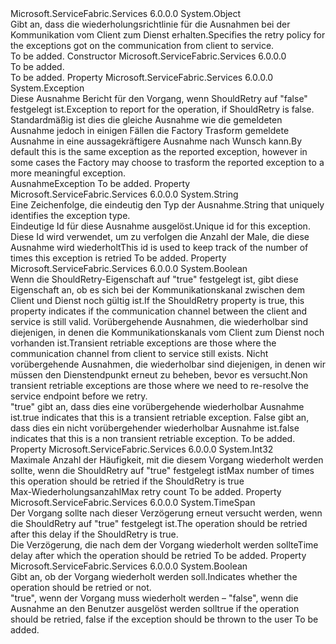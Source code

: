 <Type Name="OperationRetryControl" FullName="Microsoft.ServiceFabric.Services.Communication.Client.OperationRetryControl">
  <TypeSignature Language="C#" Value="public class OperationRetryControl" />
  <TypeSignature Language="ILAsm" Value=".class public auto ansi beforefieldinit OperationRetryControl extends System.Object" />
  <TypeSignature Language="DocId" Value="T:Microsoft.ServiceFabric.Services.Communication.Client.OperationRetryControl" />
  <TypeSignature Language="VB.NET" Value="Public Class OperationRetryControl" />
  <TypeSignature Language="F#" Value="type OperationRetryControl = class" />
  <AssemblyInfo>
    <AssemblyName>Microsoft.ServiceFabric.Services</AssemblyName>
    <AssemblyVersion>6.0.0.0</AssemblyVersion>
  </AssemblyInfo>
  <Base>
    <BaseTypeName>System.Object</BaseTypeName>
  </Base>
  <Interfaces />
  <Docs>
    <summary>
            <span data-ttu-id="72fc3-101">Gibt an, dass die wiederholungsrichtlinie für die Ausnahmen bei der Kommunikation vom Client zum Dienst erhalten.</span><span class="sxs-lookup"><span data-stu-id="72fc3-101">Specifies the retry policy for the exceptions got on the communication from client to service.</span></span>
            </summary>
    <remarks>To be added.</remarks>
  </Docs>
  <Members>
    <Member MemberName=".ctor">
      <MemberSignature Language="C#" Value="public OperationRetryControl ();" />
      <MemberSignature Language="ILAsm" Value=".method public hidebysig specialname rtspecialname instance void .ctor() cil managed" />
      <MemberSignature Language="DocId" Value="M:Microsoft.ServiceFabric.Services.Communication.Client.OperationRetryControl.#ctor" />
      <MemberSignature Language="VB.NET" Value="Public Sub New ()" />
      <MemberType>Constructor</MemberType>
      <AssemblyInfo>
        <AssemblyName>Microsoft.ServiceFabric.Services</AssemblyName>
        <AssemblyVersion>6.0.0.0</AssemblyVersion>
      </AssemblyInfo>
      <Parameters />
      <Docs>
        <summary>To be added.</summary>
        <remarks>To be added.</remarks>
      </Docs>
    </Member>
    <Member MemberName="Exception">
      <MemberSignature Language="C#" Value="public Exception Exception { get; set; }" />
      <MemberSignature Language="ILAsm" Value=".property instance class System.Exception Exception" />
      <MemberSignature Language="DocId" Value="P:Microsoft.ServiceFabric.Services.Communication.Client.OperationRetryControl.Exception" />
      <MemberSignature Language="VB.NET" Value="Public Property Exception As Exception" />
      <MemberSignature Language="F#" Value="member this.Exception : Exception with get, set" Usage="Microsoft.ServiceFabric.Services.Communication.Client.OperationRetryControl.Exception" />
      <MemberType>Property</MemberType>
      <AssemblyInfo>
        <AssemblyName>Microsoft.ServiceFabric.Services</AssemblyName>
        <AssemblyVersion>6.0.0.0</AssemblyVersion>
      </AssemblyInfo>
      <ReturnValue>
        <ReturnType>System.Exception</ReturnType>
      </ReturnValue>
      <Docs>
        <summary>
            <span data-ttu-id="72fc3-102">Diese Ausnahme Bericht für den Vorgang, wenn ShouldRetry auf "false" festgelegt ist.</span><span class="sxs-lookup"><span data-stu-id="72fc3-102">Exception to report for the operation, if ShouldRetry is false.</span></span> <span data-ttu-id="72fc3-103">Standardmäßig ist dies die gleiche Ausnahme wie die gemeldeten Ausnahme jedoch in einigen Fällen die Factory Trasform gemeldete Ausnahme in eine aussagekräftigere Ausnahme nach Wunsch kann.</span><span class="sxs-lookup"><span data-stu-id="72fc3-103">By default this is the same exception as the reported exception, however in some cases the Factory may choose to trasform the reported exception to a more meaningful exception.</span></span>
            </summary>
        <value><span data-ttu-id="72fc3-104">Ausnahme</span><span class="sxs-lookup"><span data-stu-id="72fc3-104">Exception</span></span></value>
        <remarks>To be added.</remarks>
      </Docs>
    </Member>
    <Member MemberName="ExceptionId">
      <MemberSignature Language="C#" Value="public string ExceptionId { get; set; }" />
      <MemberSignature Language="ILAsm" Value=".property instance string ExceptionId" />
      <MemberSignature Language="DocId" Value="P:Microsoft.ServiceFabric.Services.Communication.Client.OperationRetryControl.ExceptionId" />
      <MemberSignature Language="VB.NET" Value="Public Property ExceptionId As String" />
      <MemberSignature Language="F#" Value="member this.ExceptionId : string with get, set" Usage="Microsoft.ServiceFabric.Services.Communication.Client.OperationRetryControl.ExceptionId" />
      <MemberType>Property</MemberType>
      <AssemblyInfo>
        <AssemblyName>Microsoft.ServiceFabric.Services</AssemblyName>
        <AssemblyVersion>6.0.0.0</AssemblyVersion>
      </AssemblyInfo>
      <ReturnValue>
        <ReturnType>System.String</ReturnType>
      </ReturnValue>
      <Docs>
        <summary>
            <span data-ttu-id="72fc3-105">Eine Zeichenfolge, die eindeutig den Typ der Ausnahme.</span><span class="sxs-lookup"><span data-stu-id="72fc3-105">String that uniquely identifies the exception type.</span></span>
            </summary>
        <value><span data-ttu-id="72fc3-106">Eindeutige Id für diese Ausnahme ausgelöst.</span><span class="sxs-lookup"><span data-stu-id="72fc3-106">Unique id for this exception.</span></span> <span data-ttu-id="72fc3-107">Diese Id wird verwendet, um zu verfolgen die Anzahl der Male, die diese Ausnahme wird wiederholt</span><span class="sxs-lookup"><span data-stu-id="72fc3-107">This id is used to keep track of the number of times this exception is retried</span></span></value>
        <remarks>To be added.</remarks>
      </Docs>
    </Member>
    <Member MemberName="IsTransient">
      <MemberSignature Language="C#" Value="public bool IsTransient { get; set; }" />
      <MemberSignature Language="ILAsm" Value=".property instance bool IsTransient" />
      <MemberSignature Language="DocId" Value="P:Microsoft.ServiceFabric.Services.Communication.Client.OperationRetryControl.IsTransient" />
      <MemberSignature Language="VB.NET" Value="Public Property IsTransient As Boolean" />
      <MemberSignature Language="F#" Value="member this.IsTransient : bool with get, set" Usage="Microsoft.ServiceFabric.Services.Communication.Client.OperationRetryControl.IsTransient" />
      <MemberType>Property</MemberType>
      <AssemblyInfo>
        <AssemblyName>Microsoft.ServiceFabric.Services</AssemblyName>
        <AssemblyVersion>6.0.0.0</AssemblyVersion>
      </AssemblyInfo>
      <ReturnValue>
        <ReturnType>System.Boolean</ReturnType>
      </ReturnValue>
      <Docs>
        <summary>
            <span data-ttu-id="72fc3-108">Wenn die ShouldRetry-Eigenschaft auf "true" festgelegt ist, gibt diese Eigenschaft an, ob es sich bei der Kommunikationskanal zwischen dem Client und Dienst noch gültig ist.</span><span class="sxs-lookup"><span data-stu-id="72fc3-108">If the ShouldRetry property is true, this property indicates if the communication channel between the client and service is still valid.</span></span>
            <span data-ttu-id="72fc3-109">Vorübergehende Ausnahmen, die wiederholbar sind diejenigen, in denen die Kommunikationskanals vom Client zum Dienst noch vorhanden ist.</span><span class="sxs-lookup"><span data-stu-id="72fc3-109">Transient retriable exceptions are those where the communication channel from client to service still exists.</span></span>
            <span data-ttu-id="72fc3-110">Nicht vorübergehende Ausnahmen, die wiederholbar sind diejenigen, in denen wir müssen den Dienstendpunkt erneut zu beheben, bevor es versucht.</span><span class="sxs-lookup"><span data-stu-id="72fc3-110">Non transient retriable exceptions are those where we need to re-resolve the service endpoint before we retry.</span></span>
            </summary>
        <value>
            <span data-ttu-id="72fc3-111">"true" gibt an, dass dies eine vorübergehende wiederholbar Ausnahme ist.</span><span class="sxs-lookup"><span data-stu-id="72fc3-111">true indicates that this is a transient retriable exception.</span></span>
            <span data-ttu-id="72fc3-112">False gibt an, dass dies ein nicht vorübergehender wiederholbar Ausnahme ist.</span><span class="sxs-lookup"><span data-stu-id="72fc3-112">false indicates that this is a non transient retriable exception.</span></span>
            </value>
        <remarks>To be added.</remarks>
      </Docs>
    </Member>
    <Member MemberName="MaxRetryCount">
      <MemberSignature Language="C#" Value="public int MaxRetryCount { get; set; }" />
      <MemberSignature Language="ILAsm" Value=".property instance int32 MaxRetryCount" />
      <MemberSignature Language="DocId" Value="P:Microsoft.ServiceFabric.Services.Communication.Client.OperationRetryControl.MaxRetryCount" />
      <MemberSignature Language="VB.NET" Value="Public Property MaxRetryCount As Integer" />
      <MemberSignature Language="F#" Value="member this.MaxRetryCount : int with get, set" Usage="Microsoft.ServiceFabric.Services.Communication.Client.OperationRetryControl.MaxRetryCount" />
      <MemberType>Property</MemberType>
      <AssemblyInfo>
        <AssemblyName>Microsoft.ServiceFabric.Services</AssemblyName>
        <AssemblyVersion>6.0.0.0</AssemblyVersion>
      </AssemblyInfo>
      <ReturnValue>
        <ReturnType>System.Int32</ReturnType>
      </ReturnValue>
      <Docs>
        <summary>
            <span data-ttu-id="72fc3-113">Maximale Anzahl der Häufigkeit, mit die diesem Vorgang wiederholt werden sollte, wenn die ShouldRetry auf "true" festgelegt ist</span><span class="sxs-lookup"><span data-stu-id="72fc3-113">Max number of times this operation should be retried if the ShouldRetry is true</span></span>
            </summary>
        <value><span data-ttu-id="72fc3-114">Max-Wiederholungsanzahl</span><span class="sxs-lookup"><span data-stu-id="72fc3-114">Max retry count</span></span></value>
        <remarks>To be added.</remarks>
      </Docs>
    </Member>
    <Member MemberName="RetryDelay">
      <MemberSignature Language="C#" Value="public TimeSpan RetryDelay { get; set; }" />
      <MemberSignature Language="ILAsm" Value=".property instance valuetype System.TimeSpan RetryDelay" />
      <MemberSignature Language="DocId" Value="P:Microsoft.ServiceFabric.Services.Communication.Client.OperationRetryControl.RetryDelay" />
      <MemberSignature Language="VB.NET" Value="Public Property RetryDelay As TimeSpan" />
      <MemberSignature Language="F#" Value="member this.RetryDelay : TimeSpan with get, set" Usage="Microsoft.ServiceFabric.Services.Communication.Client.OperationRetryControl.RetryDelay" />
      <MemberType>Property</MemberType>
      <AssemblyInfo>
        <AssemblyName>Microsoft.ServiceFabric.Services</AssemblyName>
        <AssemblyVersion>6.0.0.0</AssemblyVersion>
      </AssemblyInfo>
      <ReturnValue>
        <ReturnType>System.TimeSpan</ReturnType>
      </ReturnValue>
      <Docs>
        <summary>
            <span data-ttu-id="72fc3-115">Der Vorgang sollte nach dieser Verzögerung erneut versucht werden, wenn die ShouldRetry auf "true" festgelegt ist.</span><span class="sxs-lookup"><span data-stu-id="72fc3-115">The operation should be retried after this delay if the ShouldRetry is true.</span></span>
            </summary>
        <value><span data-ttu-id="72fc3-116">Die Verzögerung, die nach dem der Vorgang wiederholt werden sollte</span><span class="sxs-lookup"><span data-stu-id="72fc3-116">Time delay after which the operation should be retried</span></span></value>
        <remarks>To be added.</remarks>
      </Docs>
    </Member>
    <Member MemberName="ShouldRetry">
      <MemberSignature Language="C#" Value="public bool ShouldRetry { get; set; }" />
      <MemberSignature Language="ILAsm" Value=".property instance bool ShouldRetry" />
      <MemberSignature Language="DocId" Value="P:Microsoft.ServiceFabric.Services.Communication.Client.OperationRetryControl.ShouldRetry" />
      <MemberSignature Language="VB.NET" Value="Public Property ShouldRetry As Boolean" />
      <MemberSignature Language="F#" Value="member this.ShouldRetry : bool with get, set" Usage="Microsoft.ServiceFabric.Services.Communication.Client.OperationRetryControl.ShouldRetry" />
      <MemberType>Property</MemberType>
      <AssemblyInfo>
        <AssemblyName>Microsoft.ServiceFabric.Services</AssemblyName>
        <AssemblyVersion>6.0.0.0</AssemblyVersion>
      </AssemblyInfo>
      <ReturnValue>
        <ReturnType>System.Boolean</ReturnType>
      </ReturnValue>
      <Docs>
        <summary>
            <span data-ttu-id="72fc3-117">Gibt an, ob der Vorgang wiederholt werden soll.</span><span class="sxs-lookup"><span data-stu-id="72fc3-117">Indicates whether the operation should be retried or not.</span></span>
            </summary>
        <value><span data-ttu-id="72fc3-118">"true", wenn der Vorgang muss wiederholt werden – "false", wenn die Ausnahme an den Benutzer ausgelöst werden soll</span><span class="sxs-lookup"><span data-stu-id="72fc3-118">true if the operation should be retried, false if the exception should be thrown to the user</span></span></value>
        <remarks>To be added.</remarks>
      </Docs>
    </Member>
  </Members>
</Type>